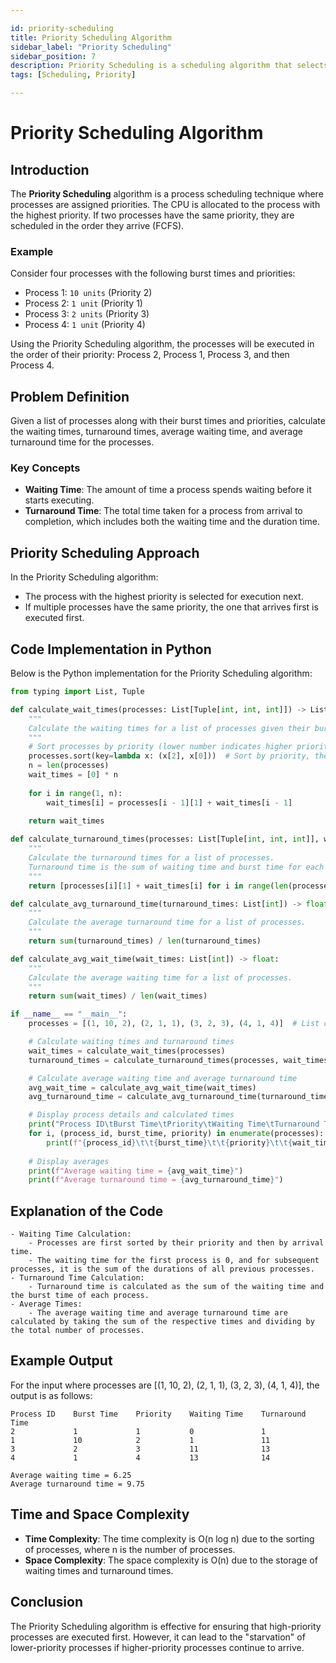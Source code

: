 ```yaml
---

id: priority-scheduling
title: Priority Scheduling Algorithm
sidebar_label: "Priority Scheduling"
sidebar_position: 7
description: Priority Scheduling is a scheduling algorithm that selects processes based on priority. Higher priority processes are executed before lower priority ones.
tags: [Scheduling, Priority]

---
```


# Priority Scheduling Algorithm

## Introduction

The **Priority Scheduling** algorithm is a process scheduling technique where processes are assigned priorities. The CPU is allocated to the process with the highest priority. If two processes have the same priority, they are scheduled in the order they arrive (FCFS).

### Example

Consider four processes with the following burst times and priorities:
- Process 1: `10 units` (Priority 2)
- Process 2: `1 unit` (Priority 1)
- Process 3: `2 units` (Priority 3)
- Process 4: `1 unit` (Priority 4)

Using the Priority Scheduling algorithm, the processes will be executed in the order of their priority: Process 2, Process 1, Process 3, and then Process 4.

## Problem Definition

Given a list of processes along with their burst times and priorities, calculate the waiting times, turnaround times, average waiting time, and average turnaround time for the processes.

### Key Concepts

- **Waiting Time**: The amount of time a process spends waiting before it starts executing.
- **Turnaround Time**: The total time taken for a process from arrival to completion, which includes both the waiting time and the duration time.

## Priority Scheduling Approach

In the Priority Scheduling algorithm:
- The process with the highest priority is selected for execution next.
- If multiple processes have the same priority, the one that arrives first is executed first.

## Code Implementation in Python

Below is the Python implementation for the Priority Scheduling algorithm:

```python
from typing import List, Tuple

def calculate_wait_times(processes: List[Tuple[int, int, int]]) -> List[int]:
    """
    Calculate the waiting times for a list of processes given their burst times and priorities.
    """
    # Sort processes by priority (lower number indicates higher priority)
    processes.sort(key=lambda x: (x[2], x[0]))  # Sort by priority, then by arrival time
    n = len(processes)
    wait_times = [0] * n
    
    for i in range(1, n):
        wait_times[i] = processes[i - 1][1] + wait_times[i - 1]
    
    return wait_times

def calculate_turnaround_times(processes: List[Tuple[int, int, int]], wait_times: List[int]) -> List[int]:
    """
    Calculate the turnaround times for a list of processes.
    Turnaround time is the sum of waiting time and burst time for each process.
    """
    return [processes[i][1] + wait_times[i] for i in range(len(processes))]

def calculate_avg_turnaround_time(turnaround_times: List[int]) -> float:
    """
    Calculate the average turnaround time for a list of processes.
    """
    return sum(turnaround_times) / len(turnaround_times)

def calculate_avg_wait_time(wait_times: List[int]) -> float:
    """
    Calculate the average waiting time for a list of processes.
    """
    return sum(wait_times) / len(wait_times)

if __name__ == "__main__":
    processes = [(1, 10, 2), (2, 1, 1), (3, 2, 3), (4, 1, 4)]  # List of (process_id, burst_time, priority)

    # Calculate waiting times and turnaround times
    wait_times = calculate_wait_times(processes)
    turnaround_times = calculate_turnaround_times(processes, wait_times)

    # Calculate average waiting time and average turnaround time
    avg_wait_time = calculate_avg_wait_time(wait_times)
    avg_turnaround_time = calculate_avg_turnaround_time(turnaround_times)

    # Display process details and calculated times
    print("Process ID\tBurst Time\tPriority\tWaiting Time\tTurnaround Time")
    for i, (process_id, burst_time, priority) in enumerate(processes):
        print(f"{process_id}\t\t{burst_time}\t\t{priority}\t\t{wait_times[i]}\t\t{turnaround_times[i]}")
    
    # Display averages
    print(f"Average waiting time = {avg_wait_time}")
    print(f"Average turnaround time = {avg_turnaround_time}")

```

## Explanation of the Code
    - Waiting Time Calculation:
        - Processes are first sorted by their priority and then by arrival time.
        - The waiting time for the first process is 0, and for subsequent processes, it is the sum of the durations of all previous processes.
    - Turnaround Time Calculation:
        - Turnaround time is calculated as the sum of the waiting time and the burst time of each process.
    - Average Times:
        - The average waiting time and average turnaround time are calculated by taking the sum of the respective times and dividing by the total number of processes.

## Example Output
For the input where processes are [(1, 10, 2), (2, 1, 1), (3, 2, 3), (4, 1, 4)], the output is as follows:
```plaintext
Process ID    Burst Time    Priority    Waiting Time    Turnaround Time
2             1             1           0               1
1             10            2           1               11
3             2             3           11              13
4             1             4           13              14

Average waiting time = 6.25
Average turnaround time = 9.75
```

## Time and Space Complexity
- **Time Complexity**: The time complexity is O(n log n) due to the sorting of processes, where n is the number of processes.
- **Space Complexity**: The space complexity is O(n) due to the storage of waiting times and turnaround times.

## Conclusion
The Priority Scheduling algorithm is effective for ensuring that high-priority processes are executed first. However, it can lead to the "starvation" of lower-priority processes if higher-priority processes continue to arrive.
